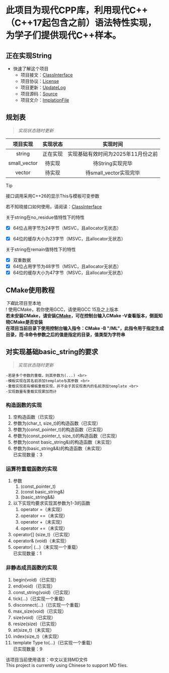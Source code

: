 # 此项目为现代CPP库，利用现代C++（C++17起包含之前）语法特性实现，为学子们提供现代C++样本。

## 正在实现String

* 快速了解这个项目
    - 项目接文：[ClassInterface]
    - 项目协议：[License]
    - 项目更新：[UpdateLog]
    - 项目源码：[Source]
    - 项目文介：[ImplationFile]

## 规划表
> *实现状态随时更新*

| 项目实现 | 实现状态 | 实现时间 |
| :---: | :---: | :---: |
| string | 正在实现 | 实现基础有效时间为2025年11月份之前 |
| small_vector | 待实现 | 待String实现完毕 |
| vector | 待实现 | 待small_vector实现完毕 |

> [!TIP]
> 接口调用采用C++26的显示This与模板可变参数
>
> 若不知晓接口如何使用，请阅读：[ClassInterface]

<dl>
    <dt>关于string在no_residue值特性下的特性</dt>
</dl>

- [x] 64位占用字节为24字节（MSVC，且allocator无状态）
- [x] 64位的缓存大小为23字节（MSVC，且allocator无状态）


<dl>
    <dt>关于string在remain值特性下的特性</dt>
</dl>

- [x] 双重数据
- [x] 64位占用字节为48字节（MSVC，且allocator无状态）
- [x] 64位的缓存大小为47字节（MSVC，且allocator无状态）

## CMake使用教程
*下载*此项目至本地 <br>
! 使用CMake，若你使用GCC，请使用GCC 15及之上版本 <br>
**若未安装CMake，请安装[CMake](https://cmake.org/)，可在控制台输入CMake -V查看版本，侧面知晓CMake是否安装** <br>
**在项目当前目录下使用控制台输入指令：CMake -B "/ML"，此指令用于指定生成目录，而-B命令参数之后的值是指定的目录，值类型为字符串** <br>

## 对实现基础basic_string的要求
> *实现状态随时更新*

    -若是多个参数的重载，则其参数为(...) <br>
    -模板实现在其名前添加template与其参数 <br>
    -重载实现若有模板重载实现，并不会于其实现表内的名前添加template <br>
    -实现数量有重载实现累加而计

### 构造函数的实现
1. 空构造函数（已实现）
2. 参数为(char_t, size_t)的构造函数（已实现）
3. 参数为(const_pointer_t)的构造函数（已实现）
4. 参数为(const_pointer_t, size_t)的构造函数（已实现）
5. 参数为(const basic_string&)的构造函数（未实现）
6. 参数为(basic_string&&)的构造函数（未实现）<br>
    已实现数量：3

### 运算符重载函数的实现
1. 参数
    1. (const_pointer_t)
    2. (const basic_string&)
    3. (basic_string&&)
2. 以下实现均要求实现其参数为1-3的函数
    1. operator =（未实现）
    2. operator ==（未实现）
    3. operator +（未实现）
    4. operator +=（未实现）
3. operator[] (size_t)（已实现）
4. operator& (void)（未实现）
5. operator| (...)（未实现一个重载）<br>
    已实现数量：1

### 非静态成员函数的实现
 1. begin(void)（已实现）
 2. end(void)（已实现）
 3. const_string(void)（已实现）
 4. tick(...)（已实现一个重载）
 5. disconnect(...)（已实现一个重载）
 6. max_size(void)（已实现）
 7. size(void)（已实现）
 8. resize(size)（已实现）
 9. at(size_t)（未实现）
10. index(size_t)（未实现）
11. template<class Type> Type to(...)（已实现一个重载）<br>
    已实现数量：9

该项目当前使用语言：中文以支持MD文件 <br>
This project is currently using Chinese to support MD files.

[ClassInterface]: https://github.com/RockingHeart/Modern-Librarys/blob/main/Describes/ClassInterface.md
[License]: https://github.com/RockingHeart/Modern-Librarys/blob/main/Describes/License.md
[UpdateLog]: https://github.com/RockingHeart/Modern-Librarys/blob/main/Describes/UpdateLog.md
[Source]: https://github.com/RockingHeart/Modern-Librarys/tree/main/ModernLibrary/Src
[ImplationFile]: https://github.com/RockingHeart/Modern-Librarys/blob/main/Describes/ImplationFile.md